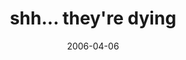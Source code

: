 ---
layout: base.njk
title : 'shh... they&#39;re dying' 
view_title : 'shh... they&#39;re dying' 
year : '2006' 
date : '2006-04-06' 
img_file : '/drawing/shh_theyredying.png' 
html_file : 'shh_theyredying' 
next_html : 'whyamiupsolate.html' 
year_order : '120' 
permalink : "title/{{html_file}}.html"
---